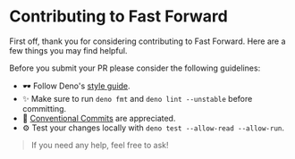# Contributing to Fast Forward

First off, thank you for considering contributing to Fast Forward. Here are a
few things you may find helpful.

Before you submit your PR please consider the following guidelines:

- 🕶 Follow Deno's
  [style guide](https://deno.land/manual/contributing/style_guide#typescript).
- ✨ Make sure to run `deno fmt` and `deno lint --unstable` before committing.
- 📄 [Conventional Commits](https://conventionalcommits.org) are appreciated.
- ⚙️ Test your changes locally with `deno test --allow-read --allow-run`.

> If you need any help, feel free to ask!

